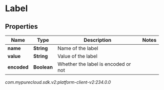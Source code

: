 # Label


## Properties

| Name | Type | Description | Notes |
| ------------ | ------------- | ------------- | ------------- |
| **name** | **String** | Name of the label |  |
| **value** | **String** | Value of the label |  |
| **encoded** | **Boolean** | Whether the label is encoded or not |  |




_com.mypurecloud.sdk.v2:platform-client-v2:234.0.0_
